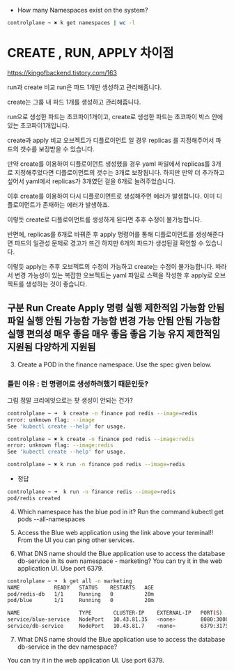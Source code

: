 - How many Namespaces exist on the system?

```bash
controlplane ~ ✖ k get namespaces | wc -l
```

# CREATE , RUN, APPLY 차이점 
 https://kingofbackend.tistory.com/163

run과 create 비교
run은 파드 1개만 생성하고 관리해줍니다.

create는 그룹 내 파드 1개를 생성하고 관리해줍니다.

 

run으로 생성한 파드는 초코파이1개이고, create로 생성한 파드는 초코파이 박스 안에 있는 초코파이1개입니다.

 

create과 apply 비교
오브젝트가 디플로이먼트 일 경우 replicas 를 지정해주어서 파드의 갯수를 보장받을 수 있습니다.

 

만약 create를 이용하여 디플로이먼트 생성했을 경우 yaml 파일에서 replicas를 3개로 지정해주었다면 디플로이먼트의 갯수는 3개로 보장됩니다. 하지만 만약 더 추가하고 싶어서 yaml에서 replicas가 3개였던 걸을 6개로 늘려주었습니다. 

 

이후 create를 이용하여 다시 디플로이먼트로 생성해주먼 에러가 발생합니다. 이미 디플로이먼트가 존재하는 에러가 발생하죠.

 

이렇듯 create로 디플로이먼트를 생성하게 된다면 추후 수정이 불가능합니다. 

 

반면에, replicas를 6개로 바꿔준 후 apply 명령어를 통해 디플로이먼트를 생성해준다면 파드의 일관성 문제로 경고가 뜨긴 하지만 6개의 파드가 생성된걸 확인할 수 있습니다.

 

이렇듯 apply는 추후 오브젝트의 수정이 가능하고 create는 수정이 불가능합니다. 따라서 변경 가능성이 있는 복잡한 오브젝트는 yaml 파일로 스펙을 작성한 후 apply로 오브젝트를 생성하는 것이 좋습니다.

 

구분	Run	Create	Apply
명령 실행	제한적임	가능함	안됨
파일 실행	안됨	가능함	가능함
변경 가능	안됨	안됨	가능함
실행 편의성	매우 좋음	매우 좋음	좋음
기능 유지	제한적임	지원됨	다양하게 지원됨
- 

3. Create a POD in the finance namespace.
Use the spec given below.
### 틀린 이유 : 런 명령어로 생성하려했기 때문인듯?
그럼 정말 크리에잇으로는 팟 생성이 안되는 건가?

```BASH
controlplane ~ ➜  k create -n finance pod redis --image=redis
error: unknown flag: --image
See 'kubectl create --help' for usage.

controlplane ~ ✖ k create -n finance pod redis --image:redis
error: unknown flag: --image:redis
See 'kubectl create --help' for usage.

controlplane ~ ✖ k run -n finance pod redis --image=redis
```
- 정답
```bash
controlplane ~ ➜  k run -n finance redis --image=redis
pod/redis created
```

4. Which namespace has the blue pod in it?
Run the command kubectl get pods --all-namespaces

5. Access the Blue web application using the link above your terminal!!
From the UI you can ping other services.

6. What DNS name should the Blue application use to access the database db-service in its own namespace - marketing?
You can try it in the web application UI. Use port 6379.

```BASH
controlplane ~ ➜  k get all -n marketing
NAME           READY   STATUS    RESTARTS   AGE
pod/redis-db   1/1     Running   0          20m
pod/blue       1/1     Running   0          20m

NAME                   TYPE       CLUSTER-IP    EXTERNAL-IP   PORT(S)          AGE
service/blue-service   NodePort   10.43.81.35   <none>        8080:30082/TCP   20m
service/db-service     NodePort   10.43.81.7    <none>        6379:31750/TCP   20m
```

7. What DNS name should the Blue application use to access the database db-service in the dev namespace?

You can try it in the web application UI. Use port 6379.
